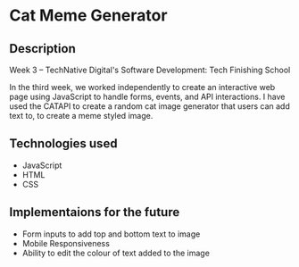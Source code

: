 # Cat Meme Generator

## Description

Week 3 – TechNative Digital's Software Development: Tech Finishing School

In the third week, we worked independently to create an interactive web page using JavaScript to handle forms, events, and API interactions. I have used the CATAPI to create a random cat image generator that users can add text to, to create a meme styled image.

## Technologies used

- JavaScript
- HTML
- CSS

## Implementaions for the future

- Form inputs to add top and bottom text to image
- Mobile Responsiveness
- Ability to edit the colour of text added to the image
